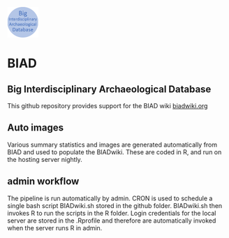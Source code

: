 <a href="http://biadwiki.org/"><img src="tools/logos/BIAD.logo.round.png" alt="BIAD" height="70"/></a>
# BIAD
## Big Interdisciplinary Archaeological Database
This github repository provides support for the BIAD wiki [biadwiki.org](http://biadwiki.org/) 

## Auto images
Various summary statistics and images are generated automatically from BIAD and used to populate the BIADwiki.
These are coded in R, and run on the hosting server nightly. 

## admin workflow
The pipeline is run automatically by admin.
CRON is used to schedule a single bash script BIADwiki.sh stored in the github folder.
BIADwiki.sh then invokes R to run the scripts in the R folder.
Login credentials for the local server are stored in the .Rprofile and therefore are automatically invoked when the server runs R in admin.


